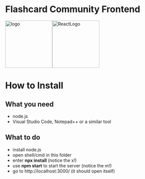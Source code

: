 # Flashcard Community Frontend

<img src="https://github.com/phoenixfeder/fc-com/blob/master/graphics/logo.png" alt="logo" height="150"><img src="https://www.import.io/wp-content/uploads/2017/10/React-logo-1.png" alt="ReactLogo" height="150">

# How to Install
## What you need
* node.js
* Visual Studio Code, Notepad++ or a similar tool
## What to do
* install node.js
* open shell/cmd in this folder
* enter **npx install** (notice the x!)
* use **npm start** to start the server (notice the m!)
* go to http://localhost:3000/ (it should open itself)
